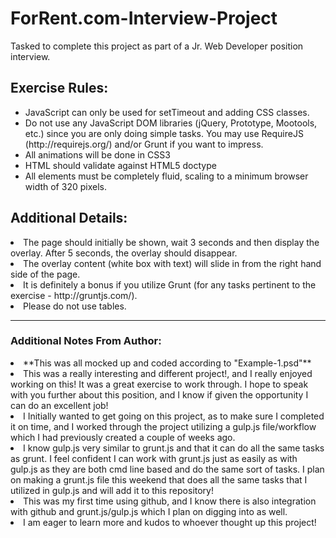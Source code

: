 # ForRent.com-Interview-Project
Tasked to complete this project as part of a Jr. Web Developer position interview.

<h2>Exercise Rules:</h2>
<ul>
	<li>JavaScript can only be used for setTimeout and adding CSS classes.</li>
	<li>Do not use any JavaScript DOM libraries (jQuery, Prototype, Mootools, etc.) since you are only doing simple tasks.  You may use RequireJS (http://requirejs.org/) and/or Grunt if you want to impress.</li>
	<li>All animations will be done in CSS3</li>
	<li>HTML should validate against HTML5 doctype</li>
	<li>All elements must be completely fluid, scaling to a minimum browser width of 320 pixels.</li>
</ul>

<h2>Additional Details:</h2>
<li>The page should initially be shown, wait 3 seconds and then display the overlay.  After 5 seconds, the overlay should disappear.</li>
<li>The overlay content (white box with text) will slide in from the right hand side of the page.</li>
<li>It is definitely a bonus if you utilize Grunt (for any tasks pertinent to the exercise - http://gruntjs.com/).</li>
<li>Please do not use tables.</li>

<hr>

<h3>Additional Notes From Author:</h3>
<li>&#42;&#42;This was all mocked up and coded according to "Example-1.psd"&#42;&#42;</li>
<li>This was a really interesting and different project!, and I really enjoyed working on this! It was a great exercise to work through. I hope to speak with you further about this position, and I know if given the opportunity I can do an excellent job! 
<li>I Initially wanted to get going on this project, as to make sure I completed it on time, and I worked through the project utilizing a gulp.js file/workflow which I had previously created a couple of weeks ago.</li> 
<li>I know gulp.js very similar to grunt.js and that it can do all the same tasks as grunt. I feel confident I can work with grunt.js just as easily as with gulp.js as they are both cmd line based and do the same sort of tasks. I plan on making a grunt.js file this weekend that does all the same tasks that I utilized in gulp.js and will add it to this repository! </li>
<li>This was my first time using github, and I know there is also integration with github and grunt.js/gulp.js which I plan on digging into as well.</li>
<li>I am eager to learn more and kudos to whoever thought up this project!</li> </li>
